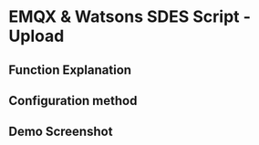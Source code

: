 # EMQX & Watsons SDES Script - Upload

## Function Explanation
## Configuration method
## Demo Screenshot